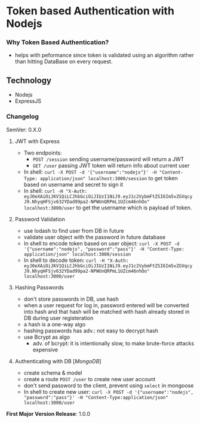 # Token based Authentication with Nodejs

### Why Token Based Authentication?
- helps with peformance since token is validated using an algorithm rather than hitting DataBase on every request.


## Technology
- Nodejs
- ExpressJS

### Changelog
SemVer: 0.X.0

1. JWT with Express
    * Two endpoints:
        * `POST /session` sending username/password will return a JWT
        * `GET /user` passing JWT token will return info about current user
    * In shell: `curl -X POST -d '{"username":"nodejs"}' -H "Content-Type: application/json" localhost:3000/session` to get token based on username and secret to sign it
    * In shell: `curl -H "X-Auth: eyJ0eXAiOiJKV1QiLCJhbGciOiJIUzI1NiJ9.eyJ1c2VybmFtZSI6Im5vZGVqcyJ9.NhyqHFSjv632YDad99pa2-NPWUnQRPmL1UZcm46nhOo" localhost:3000/user` to get the username which is payload of token.

2. Password Validation
    * use lodash to find user from DB in future
    * validate user object with the password in future database
    * In shell to encode token based on user object: `curl -X POST -d '{"username":"nodejs", "password":"pass"}' -H "Content-Type: application/json" localhost:3000/session`
    * In shell to decode token: `curl -H "X-Auth: eyJ0eXAiOiJKV1QiLCJhbGciOiJIUzI1NiJ9.eyJ1c2VybmFtZSI6Im5vZGVqcyJ9.NhyqHFSjv632YDad99pa2-NPWUnQRPmL1UZcm46nhOo" localhost:3000/user` 

3. Hashing Passwords
    * don't store passwords in DB, use hash
    * when a user request for log in, password entered will be converted into hash and that hash will be matched with hash already stored in DB during user registeration
    * a hash is a one-way algo
    * hashing passwords has adv.: not easy to decrypt hash
    * use Bcrypt as algo
        * adv. of bcrypt: it is intentionally slow, to make brute-force attacks expensive
        
4. Authenticating with DB [_MongoDB_]
    * create schema & model
    * create a route `POST /user` to create new user account
    * don't send password to the client, prevent using `select` in mongoose
    * In shell to create new user: `curl -X POST -d '{"username":"nodejs", "password":"pass"}' -H "Content-Type:application/json" localhost:3000/user`

**First Major Version Release**: 1.0.0